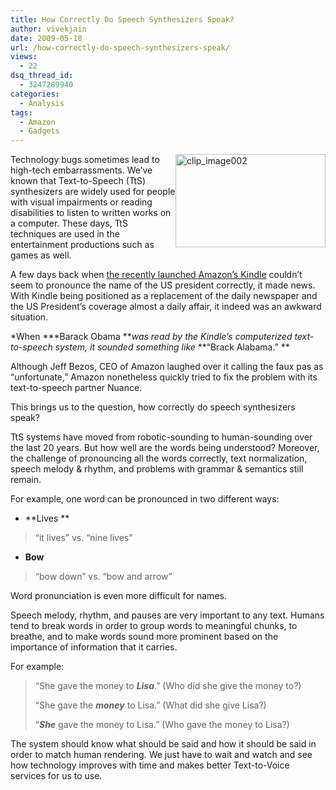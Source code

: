 ```yaml
---
title: How Correctly Do Speech Synthesizers Speak?
author: vivekjain
date: 2009-05-18
url: /how-correctly-do-speech-synthesizers-speak/
views:
  - 22
dsq_thread_id:
  - 3247289940
categories:
  - Analysis
tags:
  - Amazon
  - Gadgets
---
```

<img class="wp-image-54469" style="margin-left: 0px;margin-right: 0px" src="http://cdn.devilsworkshop.org/files/2009/05/clip-image00257.jpg" border="0" alt="clip_image002" width="240" height="149" align="right" />Technology bugs sometimes lead to high-tech embarrassments. We’ve known that Text-to-Speech (TtS) synthesizers are widely used for people with visual impairments or reading disabilities to listen to written works on a computer. These days, TtS techniques are used in the entertainment productions such as games as well.

A few days back when [the recently launched Amazon’s Kindle][1] couldn’t seem to pronounce the name of the US president correctly, it made news. With Kindle being positioned as a replacement of the daily newspaper and the US President’s coverage almost a daily affair, it indeed was an awkward situation.

*When ***Barack Obama ***was read by the Kindle&#8217;s computerized text-to-speech system, it sounded something like* **“Brack Alabama.” **

Although Jeff Bezos, CEO of Amazon laughed over it calling the faux pas as “unfortunate,” Amazon nonetheless quickly tried to fix the problem with its text-to-speech partner Nuance.

This brings us to the question, how correctly do speech synthesizers speak?

TtS systems have moved from robotic-sounding to human-sounding over the last 20 years. But how well are the words being understood? Moreover, the challenge of pronouncing all the words correctly, text normalization, speech melody & rhythm, and problems with grammar & semantics still remain.

For example, one word can be pronounced in two different ways:

  * **Lives **

> “it lives&#8221; vs. &#8220;nine lives&#8221;

  * **Bow**

> &#8220;bow down&#8221; vs. &#8220;bow and arrow&#8221;

Word pronunciation is even more difficult for names.

Speech melody, rhythm, and pauses are very important to any text. Humans tend to break words in order to group words to meaningful chunks, to breathe, and to make words sound more prominent based on the importance of information that it carries.

For example:

> &#8220;She gave the money to ***Lisa***.&#8221; (Who did she give the money to?)
> 
> &#8220;She gave the ***money*** to Lisa.&#8221; (What did she give Lisa?)
> 
> &#8220;***She*** gave the money to Lisa.&#8221; (Who gave the money to Lisa?)

The system should know what should be said and how it should be said in order to match human rendering. We just have to wait and watch and see how technology improves with time and makes better Text-to-Voice services for us to use.

 [1]: http://devilsworkshop.org/amazons-kindle-dx-launched/
